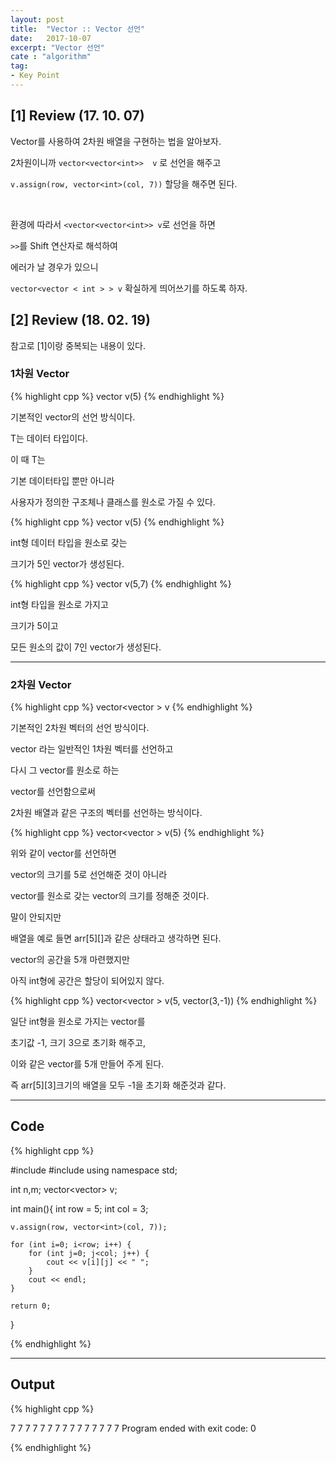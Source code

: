 ```yaml
---
layout: post
title:  "Vector :: Vector 선언"
date:   2017-10-07
excerpt: "Vector 선언"
cate : "algorithm"
tag:
- Key Point
---
```


## [1] Review (17. 10. 07)

Vector를 사용하여 2차원 배열을 구현하는 법을 알아보자.

2차원이니까  `vector<vector<int>>  v` 로 선언을 해주고

`v.assign(row, vector<int>(col, 7))` 할당을 해주면 된다.

<br>

환경에 따라서 `<vector<vector<int>> v`로 선언을 하면

 `>>`를 Shift 연산자로 해석하여

에러가 날 경우가 있으니 

`vector<vector < int > > v` 확실하게 띄어쓰기를 하도록 하자.


## [2] Review (18. 02. 19)

참고로 [1]이랑 중복되는 내용이 있다. 


### 1차원 Vector


{% highlight cpp %}
vector<T> v(5)
{% endhighlight %}

기본적인 vector의 선언 방식이다. 

T는 데이터 타입이다. 

이 때 T는 

기본 데이터타입 뿐만 아니라 

사용자가 정의한 구조체나 클래스를 원소로 가질 수 있다.


{% highlight cpp %}
vector<int> v(5)
{% endhighlight %}

int형 데이터 타입을 원소로 갖는 

크기가 5인 vector가 생성된다.


{% highlight cpp %}
vector<int> v(5,7)
{% endhighlight %}

int형 타입을 원소로 가지고 

크기가 5이고 

모든 원소의 값이 7인 vector가 생성된다.

---


### 2차원 Vector

{% highlight cpp %}
vector<vector<int> > v
{% endhighlight %}


기본적인 2차원 벡터의 선언 방식이다. 

vector<int> 라는 일반적인 1차원 벡터를 선언하고 

다시 그 vector를 원소로 하는 

vector를 선언함으로써 

2차원 배열과 같은 구조의 벡터를 선언하는 방식이다.


{% highlight cpp %}
vector<vector<int> > v(5)
{% endhighlight %}

위와 같이 vector를 선언하면 

vector의 크기를 5로 선언해준 것이 아니라 

vector를 원소로 갖는 vector의 크기를 정해준 것이다.

말이 안되지만 

배열을 예로 들면 arr[5][]과 같은 상태라고 생각하면 된다. 

vector의 공간을 5개 마련했지만 

아직 int형에 공간은 할당이 되어있지 않다.


{% highlight cpp %}
vector<vector<int> > v(5, vector<int>(3,-1))
{% endhighlight %}

일단 int형을 원소로 가지는 vector를 

초기값 -1, 크기 3으로 초기화 해주고, 

이와 같은 vector를 5개 만들어 주게 된다. 

즉 arr[5][3]크기의 배열을 모두 -1을 초기화 해준것과 같다.

---

## Code
{% highlight cpp %}

#include <iostream>
#include <vector>
using namespace std;

int n,m;
vector<vector<int>> v;

int main(){
    int row = 5;
    int col = 3;
    
    v.assign(row, vector<int>(col, 7));
    
    for (int i=0; i<row; i++) {
        for (int j=0; j<col; j++) {
            cout << v[i][j] << " ";
        }
        cout << endl;
    }

    return 0;
}

{% endhighlight %}

---
## Output

{% highlight cpp %}

7 7 7 
7 7 7 
7 7 7 
7 7 7 
7 7 7 
Program ended with exit code: 0

{% endhighlight %}



